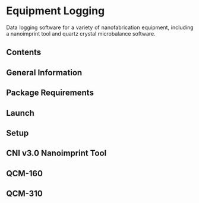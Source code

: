 # Equipment Logging

<div style="text-align: justify" >

Data logging software for a variety of nanofabrication equipment, including a nanoimprint tool and quartz crystal microbalance software.

## Contents

## General Information

## Package Requirements

## Launch

## Setup

## CNI v3.0 Nanoimprint Tool

## QCM-160

## QCM-310

</div>